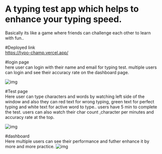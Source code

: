 # A typing test app which helps to enhance your typing speed.
Basically its like a game where friends can challenge each other to learn with fun..

#Deployed link  <br/>
https://typo-champ.vercel.app/

#login page <br/>
here user can login with their name and email for typing test.
multiple users can login and see their accuracy rate on the dashboard page.

<img src="https://github.com/Prashant7970/typingmaster/assets/95179001/d810e39d-540b-40b4-8584-a02aff1a715c
" alt="img"/>


#Test page <br/>
Here user can type characters and words by watching left side of the window and also they can red text for wrong typing, green text for perfect typing and white text for active word to type..
users have 5 min to complete the test.
users can also watch their char count ,character per minutes and accuracy rate at the top.

<img src="" alt="img"/>


#dashboard  <br/>
Here multiple users can see their performance and futher enhance it by more and more practice.
<img src="" alt="img"/>
